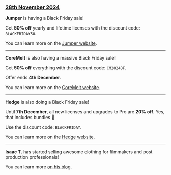 ### [28th November 2024](/news/20241128)

**Jumper** is having a Black Friday sale!

Get **50% off** yearly and lifetime licenses with the discount code: `BLACKFRIDAY50`.

You can learn more on the [Jumper website](https://getjumper.io).

---

**CoreMelt** is also having a massive Black Friday sale!

Get **50% off** everything with the discount code: `CM2024BF`.

Offer ends **4th December**.

You can learn more on the [CoreMelt website](https://coremelt.com/blogs/news/black-friday-2024-our-bee-st-ever-sale).

---

**Hedge** is also doing a Black Friday sale!

Until **7th December**, all new licenses and upgrades to Pro are **20% off**. Yes, that includes bundles 🥳

Use the discount code: `BLACKFRIDAY`.

You can learn more on the [Hedge website](https://hedge.co).

---

**Isaac T.** has started selling awesome clothing for filmmakers and post production professionals!

You can learn more [on his blog](https://isaact.micro.blog/2024/11/25/introducing-isaac-t.html).